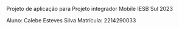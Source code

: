 Projeto de aplicação para Projeto integrador Mobile IESB Sul 2023

Aluno: Calebe Esteves Silva 
Matrícula: 2214290033
